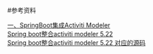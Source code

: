 #参考资料

[一、SpringBoot集成Activiti Modeler](https://blog.csdn.net/KingBoyWorld/article/details/77503284)<br/>
[Spring boot整合activiti modeler 5.22](https://blog.csdn.net/chenhai201/article/details/72668275)<br/>
[Spring boot整合activiti modeler 5.22 对应的源码](https://github.com/secsea/spring-boot-with-activiti-modeler)<br/>